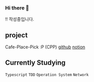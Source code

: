 ### Hi there 👋
!! 작성중입니다.

## project 
Cafe-Place-Pick :P (CPP)
[github](https://github.com/gimmicks-u/c-p-p_BE)
[notion](https://shard-riverbed-e01.notion.site/C-P-P-cca45e2972f545c1b847190b35b260cd)

## Currently Studying
`Typescript` `TDD` `Operation System` `Network`


<!--
**gimmicks-u/gimmicks-u** is a ✨ _special_ ✨ repository because its `README.md` (this file) appears on your GitHub profile.

Here are some ideas to get you started:

- 🔭 I’m currently working on ...
- 🌱 I’m currently learning ...
- 👯 I’m looking to collaborate on ...
- 🤔 I’m looking for help with ...
- 💬 Ask me about ...
- 📫 How to reach me: ...
- 😄 Pronouns: ...
- ⚡ Fun fact: ...
-->
